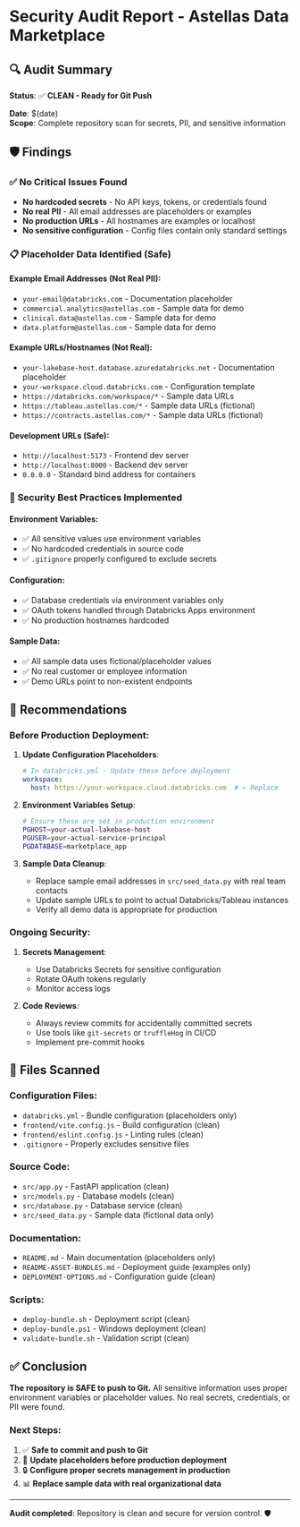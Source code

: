 # Security Audit Report - Astellas Data Marketplace

## 🔍 **Audit Summary**

**Status**: ✅ **CLEAN - Ready for Git Push**

**Date**: $(date)  
**Scope**: Complete repository scan for secrets, PII, and sensitive information

## 🛡️ **Findings**

### ✅ **No Critical Issues Found**

- **No hardcoded secrets** - No API keys, tokens, or credentials found
- **No real PII** - All email addresses are placeholders or examples
- **No production URLs** - All hostnames are examples or localhost
- **No sensitive configuration** - Config files contain only standard settings

### 📋 **Placeholder Data Identified (Safe)**

#### **Example Email Addresses** (Not Real PII):
- `your-email@databricks.com` - Documentation placeholder
- `commercial.analytics@astellas.com` - Sample data for demo
- `clinical.data@astellas.com` - Sample data for demo
- `data.platform@astellas.com` - Sample data for demo

#### **Example URLs/Hostnames** (Not Real):
- `your-lakebase-host.database.azuredatabricks.net` - Documentation placeholder
- `your-workspace.cloud.databricks.com` - Configuration template
- `https://databricks.com/workspace/*` - Sample data URLs
- `https://tableau.astellas.com/*` - Sample data URLs (fictional)
- `https://contracts.astellas.com/*` - Sample data URLs (fictional)

#### **Development URLs** (Safe):
- `http://localhost:5173` - Frontend dev server
- `http://localhost:8000` - Backend dev server
- `0.0.0.0` - Standard bind address for containers

### 🔧 **Security Best Practices Implemented**

#### **Environment Variables**:
- ✅ All sensitive values use environment variables
- ✅ No hardcoded credentials in source code
- ✅ `.gitignore` properly configured to exclude secrets

#### **Configuration**:
- ✅ Database credentials via environment variables only
- ✅ OAuth tokens handled through Databricks Apps environment
- ✅ No production hostnames hardcoded

#### **Sample Data**:
- ✅ All sample data uses fictional/placeholder values
- ✅ No real customer or employee information
- ✅ Demo URLs point to non-existent endpoints

## 🚀 **Recommendations**

### **Before Production Deployment**:

1. **Update Configuration Placeholders**:
   ```yaml
   # In databricks.yml - Update these before deployment
   workspace:
     host: https://your-workspace.cloud.databricks.com  # ← Replace
   ```

2. **Environment Variables Setup**:
   ```bash
   # Ensure these are set in production environment
   PGHOST=your-actual-lakebase-host
   PGUSER=your-actual-service-principal
   PGDATABASE=marketplace_app
   ```

3. **Sample Data Cleanup**:
   - Replace sample email addresses in `src/seed_data.py` with real team contacts
   - Update sample URLs to point to actual Databricks/Tableau instances
   - Verify all demo data is appropriate for production

### **Ongoing Security**:

1. **Secrets Management**:
   - Use Databricks Secrets for sensitive configuration
   - Rotate OAuth tokens regularly
   - Monitor access logs

2. **Code Reviews**:
   - Always review commits for accidentally committed secrets
   - Use tools like `git-secrets` or `truffleHog` in CI/CD
   - Implement pre-commit hooks

## 📁 **Files Scanned**

### **Configuration Files**:
- `databricks.yml` - Bundle configuration (placeholders only)
- `frontend/vite.config.js` - Build configuration (clean)
- `frontend/eslint.config.js` - Linting rules (clean)
- `.gitignore` - Properly excludes sensitive files

### **Source Code**:
- `src/app.py` - FastAPI application (clean)
- `src/models.py` - Database models (clean)
- `src/database.py` - Database service (clean)
- `src/seed_data.py` - Sample data (fictional data only)

### **Documentation**:
- `README.md` - Main documentation (placeholders only)
- `README-ASSET-BUNDLES.md` - Deployment guide (examples only)
- `DEPLOYMENT-OPTIONS.md` - Configuration guide (clean)

### **Scripts**:
- `deploy-bundle.sh` - Deployment script (clean)
- `deploy-bundle.ps1` - Windows deployment (clean)
- `validate-bundle.sh` - Validation script (clean)

## ✅ **Conclusion**

**The repository is SAFE to push to Git.** All sensitive information uses proper environment variables or placeholder values. No real secrets, credentials, or PII were found.

### **Next Steps**:
1. ✅ **Safe to commit and push to Git**
2. 🔧 **Update placeholders before production deployment**
3. 🔒 **Configure proper secrets management in production**
4. 📊 **Replace sample data with real organizational data**

---

**Audit completed**: Repository is clean and secure for version control. 🛡️
